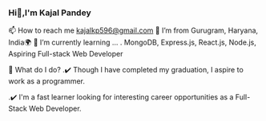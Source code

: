 ### Hi👋,I'm Kajal Pandey
📫 How to reach me kajalkp596@gmail.com
 🌱 I’m from Gurugram, Haryana, India🌍
 🌱 I’m currently learning ...
  . MongoDB, Express.js, React.js, Node.js, Aspiring Full-stack Web Developer
  
  🌱 What do I do?
.✔️ Though I have completed my graduation, I aspire to work as a programmer.

.✔️ I'm a fast learner looking for interesting career opportunities as a Full-Stack Web Developer.



<!--
**kajalpandey25/kajalpandey25** is a ✨ _special_ ✨ repository because its `README.md` (this file) appears on your GitHub profile.

Here are some ideas to get you started:

- 🔭 I’m currently working on ...
- 🌱 I’m currently learning ...
- 👯 I’m looking to collaborate on ...
- 🤔 I’m looking for help with ...
- 💬 Ask me about ...
- 📫 How to reach me: ...
- 😄 Pronouns: ...
- ⚡ Fun fact: ...
-->
